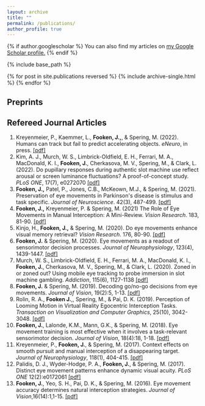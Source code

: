 ```yaml
---
layout: archive
title: ""
permalink: /publications/
author_profile: true
---
```


{% if author.googlescholar %}
  You can also find my articles on <u><a href="{{author.googlescholar}}">my Google Scholar profile</a>.</u>
{% endif %}

{% include base_path %}

{% for post in site.publications reversed %}
  {% include archive-single.html %}
{% endfor %}

Preprints
------
<!--<p style="text-indent: 30px"> -->
<ol> 

</ol>

Refereed Journal Articles 
------
<ol>
<li> Kreyenmeier, P., Kaemmer, L., <b>Fooken, J.,</b>, & Spering, M. (2022). Humans can track but fail to predict accelerating objects. <i>eNeuro</i>, in press. <a href="../files/KreyenmeierEtAl.eNeuro.inPress.pdf">[pdf]</a> </li> 
<li> Kim, A. J., Murch, W. S., Limbrick-Oldfield, E. H., Ferrari, M. A., MacDonald, K. I., <b>Fooken, J.</b>, Cherkasova, M. V., Spering, M., & Clark, L. (2022). Do pupillary responses during authentic slot machine use reflect arousal or screen luminance fluctuations? A proof-of-concept study. <i>PLoS ONE</i>, 17(7), e0272070 <a href="../files/KimEtAl.PlosONE.2022.pdf">[pdf]</a>
<li> <b>Fooken, J.,</b> Patel, P., Jones, C.B., McKeown, M.J., & Spering, M. (2021). Preservation of eye movements in Parkinson's disease is stimulus and task specific. <i>Journal of Neuroscience</i>. 42(3), 487-499. <a href="../files/FookenEtAl.JNeurosci.2022.pdf">[pdf]</a> </li> 
<li> <b>Fooken, J.,</b> Kreyenmeier, P. & Spering, M. (2021) The Role of Eye Movements in Manual Interception: A Mini-Review. <i>Vision Research</i>. 183, 81-90.  <a href="../files/FookenKreyenmeierSpering.VisRes.2021.pdf">[pdf]</a> </li>
<li> Kinjo, H., <b>Fooken, J.,</b> & Spering, M. (2020). Do eye movements enhance visual memory retrieval? <i>Vision Research</i>. 176, 80-90. <a href="../files/KinjoEtAl.VisRes.2020.pdf">[pdf]</a> </li>
<li> <b>Fooken, J.</b> & Spering, M. (2020). Eye movements as a readout of sensorimotor decision processes. <i>Journal of Neurophysiology</i>, 123(4), 1439-1447. <a href="../files/FookenSpering.JNeurophys.2020.pdf">[pdf]</a> </li>
<li> Murch, W. S., Limbrick-Oldfield, E. H., Ferrari, M. A., MacDonald, K. I., <b>Fooken, J.</b>, Cherkasova, M. V., Spering, M., & Clark, L. (2020). Zoned in or zoned out? Using mobile eye tracking to probe immersion in slot machine gambling. <i>Addiction</i>, 115(6), 1127-1138 <a href="../files/MurchEtAl.Addiction.2019.pdf">[pdf]</a>
<li> <b>Fooken, J.</b> & Spering, M. (2019). Decoding go/no-go decisions from eye movements. <i>Journal of Vision</i>, 19(2):5, 1-13. <a href="../files/FookenSpering.JoV.2019.pdf">[pdf]</a> </li>
<li> Rolin, R. A., <b>Fooken J.</b>,, Spering, M., & Pai, D. K. (2019). Perception of Looming Motion in Virtual Reality Egocentric Interception Tasks. <i>Transaction on Visualization and Computer Graphics</i>, 25(10), 3042-3048. <a href="../files/RolinEtal.IEEETransVisCompGraph.2019.pdf">[pdf]</a> 
<li> <b>Fooken, J.</b>, Lalonde, K.M., Mann, G.K., & Spering, M. (2018). Eye movement training is most effective when it involves a task-relevant sensorimotor decision. <i>Journal of Vision</i>, 18(4):18, 1-18. <a href="../files/FookenEtal.JoV.2018.pdf">[pdf]</a> </li>
<li> Kreyenmeier, P., <b>Fooken, J.</b>, & Spering, M. (2017). Context effects on smooth pursuit and manual interception of a disappearing target. <i>Journal of Neurophysiology</i>, 118(1), 404-415. <a href="../files/KreyenmeierEtAl.JNeurophys.2017.pdf"> [pdf]</a> </li>
<li> Palidis, D. J., Wyder-Hodge, P. A., <b>Fooken, J.</b>, & Spering, M. (2017). Distinct eye movement patterns enhance dynamic visual acuity. <i>PLoS ONE</i> 12(2):e0172061 <a href="../files/PalidisEtal.PLoSOne.2017.pdf"> [pdf] </a> </li>
<li> <b>Fooken, J.</b>, Yeo, S. H., Pai, D. K., & Spering, M. (2016). Eye movement accuracy determines natural interception strategies. <i>Journal of Vision</i>,16(14):1,1-15. <a href="../files/FookenEtal.JoV.2016.pdf">[pdf]</a> </li>